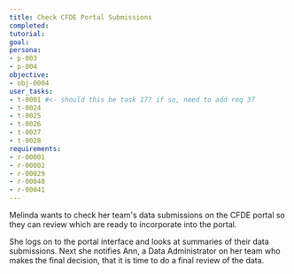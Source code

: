 ```yaml
---
title: Check CFDE Portal Submissions
completed:
tutorial:
goal:
persona:
- p-003
- p-004
objective:
- obj-0004
user_tasks:
- t-0001 #<- should this be task 17? if so, need to add req 37
- t-0024
- t-0025
- t-0026
- t-0027
- t-0028
requirements:
- r-00001
- r-00002
- r-00029
- r-00040
- r-00041
---
```


Melinda wants to check her team's data submissions on the CFDE portal so they
can review which are ready to incorporate into the portal.

She logs on to the portal interface and looks at summaries of their data submissions.
Next she notifies Ann, a Data Administrator on her team who makes the final decision, that it is time to do a final review of the data.
